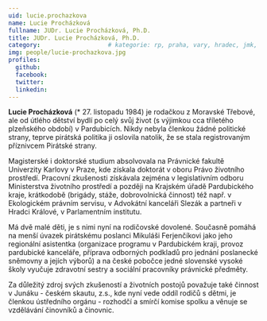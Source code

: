```yaml
---
uid: lucie.prochazkova
name: Lucie Procházková
fullname: JUDr. Lucie Procházková, Ph.D.
title: JUDr. Lucie Procházková, Ph.D.
category:             		# kategorie: rp, praha, vary, hradec, jmk, senat
img: people/lucie-prochazkova.jpg
profiles:
  github:
  facebook:
  twitter:
  linkedin:
---
```


**Lucie Procházková** (* 27. listopadu 1984) je rodačkou z Moravské Třebové, ale
od útlého dětství bydlí po celý svůj život (s výjimkou cca tříletého plzeňského
období) v Pardubicích. Nikdy nebyla členkou žádné politické strany, teprve
pirátská politika ji oslovila natolik, že se stala registrovaným příznivcem
Pirátské strany.

Magisterské i doktorské studium absolvovala na Právnické fakultě Univerzity
Karlovy v Praze, kde získala doktorát v oboru Právo životního prostředí.
Pracovní zkušenosti získávala zejména v legislativním odboru Ministerstva
životního prostředí a později na Krajském úřadě Pardubického kraje, krátkodobě
(brigády, stáže, dobrovolnická činnost) též např. v Ekologickém právním servisu,
v Advokátní kanceláři Slezák a partneři v Hradci Králové, v Parlamentním
institutu.

Má dvě malé děti, je s nimi nyní na rodičovské dovolené. Současně pomáhá na
menší úvazek pirátskému poslanci Mikuláši Ferjenčíkovi jako jeho regionální
asistentka (organizace programu v Pardubickém kraji, provoz pardubické
kanceláře, příprava odborných podkladů pro jednání poslanecké sněmovny a jejích
výborů) a na české pobočce jedné slovenské vysoké školy vyučuje zdravotní sestry
a sociální pracovníky právnické předměty.

Za důležitý zdroj svých zkušeností a životních postojů považuje také činnost v
Junáku - českém skautu, z.s., kde nyní vede oddíl rodičů s dětmi, je členkou
ústředního orgánu - rozhodčí a smírčí komise spolku a věnuje se vzdělávání
činovníků a činovnic.
